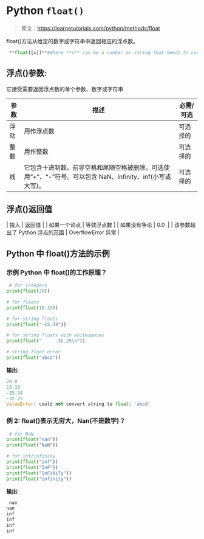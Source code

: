 # Python `float()`

> 原文：<https://learnetutorials.com/python/methods/float>

float()方法从给定的数字或字符串中返回相应的浮点数。

```py
 **float([x])**#Where **x** can be a number or string that needs to convert 

```

## 浮点()参数:

它接受需要返回浮点数的单个参数、数字或字符串

| 参数 | 描述 | 必需/可选 |
| --- | --- | --- |
| 浮动 | 用作浮点数 | 可选择的 |
| 整数 | 用作整数 | 可选择的 |
| 线 | 它包含十进制数。前导空格和尾随空格被删除。可选使用“+”、“-”符号。可以包含 NaN、Infinity、inf(小写或大写)。 | 可选择的 |

## 浮点()返回值

| 投入 | 返回值 |
| 如果一个论点 | 等效浮点数 |
| 如果没有争论 | 0.0  |
| 该参数超出了 Python 浮点的范围 | OverflowError 异常 |

## Python 中 float()方法的示例

### 示例 Python 中 float()的工作原理？

```py
 # for integers
print(float(20))

# for floats
print(float(12.33))

# for string floats
print(float("-15.34"))

# for string floats with whitespaces
print(float("     -32.25\n"))

# string float error
print(float("abcd")) 

```

**输出:**

```py
20.0
13.33
-15.34
-32.25
ValueError: could not convert string to float: 'abcd' 
```

### 例 2: float()表示无穷大，Nan(不是数字)？

```py
 # for NaN
print(float("nan"))
print(float("NaN"))

# for inf/infinity
print(float("inf"))
print(float("InF"))
print(float("InFiNiTy"))
print(float("infinity")) 

```

**输出:**

```py
 nan
nan
inf
inf
inf
inf 
```